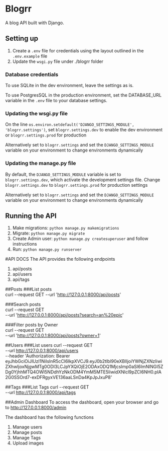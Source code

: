 # Blogrr
A blog API built with Django.

## Setting up
1. Create a `.env` file for credentials using the layout outlined in the `.env.example` file
2. Update the `wsgi.py` file under ./blogrr folder

### Database credentials
To use SQLite in the dev environment, leave the settings as is.

To use PostgresSQL in the production environment, set the DATABASE_URL variable in the
`.env` file to your database settings.

### Updating the wsgi.py file
On the line
`os.environ.setdefault('DJANGO_SETTINGS_MODULE', 'blogrr.settings')`, 
set `blogrr.settings.dev` to enable the dev environment or `blogrr.settings.prod` for production

Alternatively set to `blogrr.settings` and set the `DJANGO_SETTINGS_MODULE` variable on your environment to 
change environments dynamically

### Updating the manage.py file
By default, the `DJANGO_SETTINGS_MODULE` variable is set to `blogrr.settings.dev`, which
activate the development settings file.
Change `blogrr.settings.dev` to `blogrr.settings.prod` for production settings 

Alternatively set to `blogrr.settings` and set the `DJANGO_SETTINGS_MODULE` variable on your environment to 
change environments dynamically



## Running the API
1. Make migrations: `python manage.py makemigrations`  
2. Migrate: `python manage.py migrate`  
3. Create Admin user: `python manage.py createsuperuser` and follow instructions  
4. Run: `python manage.py runserver`


#API DOCS
The API provides the following endpoints
1. api/posts
2. api/users
3. api/tags

##Posts
###List posts  
curl --request GET --url 'http://127.0.0.1:8000/api/posts'

###Search posts  
curl --request GET \
--url 'http://127.0.0.1:8000/api/posts?search=an%20epic'

###Filter posts
by Owner  
curl --request GET \
  --url 'http://127.0.0.1:8000/api/posts?owner=1'


##Users
###List users
curl --request GET \
  --url http://127.0.0.1:8000/api/users \
  --header 'Authorization: Bearer eyJhbGciOiJIUzI1NiIsInR5cCI6IkpXVCJ9.eyJ0b2tlbl90eXBlIjoiYWNjZXNzIiwiZXhwIjoxNjgwMTg0ODI3LCJpYXQiOjE2ODAxODQ1MjcsImp0aSI6ImNlNGI5ZDg0YjhhMTQ4OWI5NDdhYzNkODM4YmM5MTE5IiwidXNlcl9pZCI6NH0.pIA2G0SSOrd7-exDFRgyxVE136aaLSnDa4KpJpJxuP8'


##Tags
###List Tags
curl --request GET \
  --url http://127.0.0.1:8000/api/tags


##Admin Dashboard
To access the dashboard, open your browser and go to http://127.0.0.1:8000/admin

The dashboard has the following functions
1. Manage users
2. Manage posts
3. Manage Tags
4. Upload images


